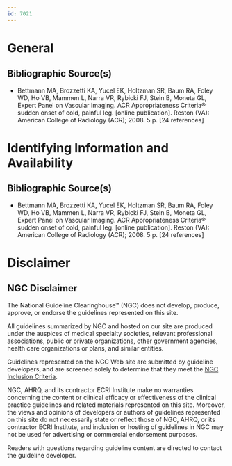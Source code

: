 ```yaml
---
id: 7021
---
```


# General

## Bibliographic Source(s)

- Bettmann MA, Brozzetti KA, Yucel EK, Holtzman SR, Baum RA, Foley WD, Ho VB, Mammen L, Narra VR, Rybicki FJ, Stein B, Moneta GL, Expert Panel on Vascular Imaging. ACR Appropriateness Criteria® sudden onset of cold, painful leg. [online publication]. Reston (VA): American College of Radiology (ACR); 2008. 5 p. [24 references]

# Identifying Information and Availability

## Bibliographic Source(s)

- Bettmann MA, Brozzetti KA, Yucel EK, Holtzman SR, Baum RA, Foley WD, Ho VB, Mammen L, Narra VR, Rybicki FJ, Stein B, Moneta GL, Expert Panel on Vascular Imaging. ACR Appropriateness Criteria® sudden onset of cold, painful leg. [online publication]. Reston (VA): American College of Radiology (ACR); 2008. 5 p. [24 references]

# Disclaimer

## NGC Disclaimer

The National Guideline Clearinghouse™ (NGC) does not develop, produce, approve, or endorse the guidelines represented on this site.

All guidelines summarized by NGC and hosted on our site are produced under the auspices of medical specialty societies, relevant professional associations, public or private organizations, other government agencies, health care organizations or plans, and similar entities.

Guidelines represented on the NGC Web site are submitted by guideline developers, and are screened solely to determine that they meet the [NGC Inclusion Criteria](/help-and-about/summaries/inclusion-criteria).

NGC, AHRQ, and its contractor ECRI Institute make no warranties concerning the content or clinical efficacy or effectiveness of the clinical practice guidelines and related materials represented on this site. Moreover, the views and opinions of developers or authors of guidelines represented on this site do not necessarily state or reflect those of NGC, AHRQ, or its contractor ECRI Institute, and inclusion or hosting of guidelines in NGC may not be used for advertising or commercial endorsement purposes.

Readers with questions regarding guideline content are directed to contact the guideline developer.

